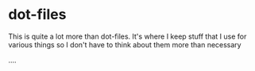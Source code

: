 # dot-files

This is quite a lot more than dot-files. It's where I keep stuff that I use for various things so I don't have to think about them more than necessary


....
